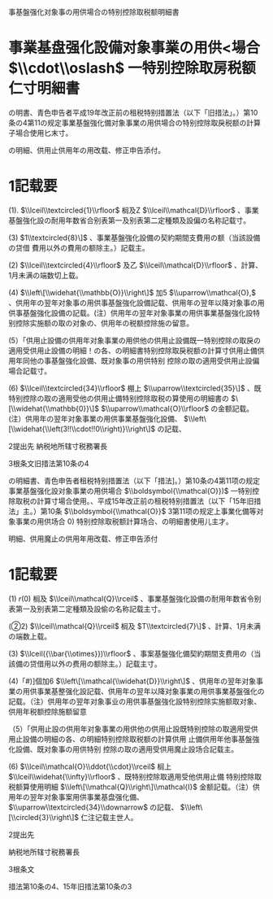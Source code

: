 事基盤强化对象事の用供場合の特别控除取税额明細書

# 事業基盘强化設備对象事業の用供<場合 $\\cdot\\oslash$ 一特别控除取房税额仁寸明細書

の明書、青色申告者平成19年改正前の租税特别措置法（以下「旧措法」。）第10条の4第11の规定事業基盤強化備对象事業の用供場合の特别控除取戾税额の計算子場合使用匕末寸。

の明細、供用止供用年の用改载、修正申告添付。

# 1記载要

(1). $\\lceil\\textcircled{1}\\rfloor$ 榈及Z $\\lceil\\mathcal{D}\\rfloor$ 、事業基盤強化設の耐用年数省合别表第一及别表第二定種類及設偏の名称記载寸。

(3) $1\\textcircled{8}\]$ 、事業基盤強化設備の契約期間支費用の额（当該設備の贷借 費用以外の費用の额除主。）記载主。

(2) $\\lceil\\textcircled{4}\\rfloor$ 及乙 $\\lceil\\mathcal{D}\\rfloor$ 、計算、1月未满の端数切上载。

(4) $\\left\[\\widehat{\\mathbb{O}}\\right\]$ 加5 $\\uparrow\\mathcal{O},$ 、供用年の翌年对象事の用供事基盤強化設備記载、供用年の翌年以降对象事の用供事基盤強化設備の記载。(注）供用年の翌年对象事業の用供事業基盤強化設特别控除实施额の取の对象の、供用年の税额控除施の留意。

(5）「供用止設備の供用年对象事業の用供他の供用止設備既一特别控除の取戾の適用受供用止設備の明細！の各、の明細書特别控除取戾税额の計算寸供用止備供用年同他の事基盤強化設備、既对象事の用供特别 控除の取の適用受供用止設偏場合記载寸。

(6) $\\lceil\\textcircled{34}\\rfloor$ 棚上 $\\uparrow\\textcircled{35}\]$ 、既特别控除の取の適用受他の供用止備特别控除取税の算使用の明細書の $\[\\widehat{\\mathbb{0}}\]$ $\\uparrow\\mathcal{O}\\rfloor$ の金额記载。(注）供用年の翌年对象事業の用供事業基盤強化設備、 $\\left\[\\widehat{\\left(3!!\\cdot!!0\\right)}\\right\]$ の記载、

2提出先 納税地所辖寸税務署長

3根条文旧措法第10条の4

の明細書、青色申告者租税特别措置法（以下「措法\]。）第10条の4第11项の规定事業基盤强化設对象事業の用供場合 $\\boldsymbol{\\mathcal{O}})$ 一特别控除取税の計算寸場合使用。、平成15年改正前の租税特别措置法（以下「15年旧措法」主。）第10条 $\\boldsymbol{\\mathcal{O}}$ 3第11项の规定上事業化備等对象事業の用供场合 $0)$ 特别控除取税额計算场合、の明細書使用儿主才。

明細、供用魔止の供用年用改载、修正申告添付

# 1記载要

(1) $r(0)$ 榈及 $\\lceil\\mathcal{Q}\\rceil$ 、事業基盤強化設備の耐用年数省令别表第一及别表第二定種類及設偷の名称記载主寸。

(②2) $\\lceil\\mathcal{Q}\\rceil$ 榈及 $T\\textcircled{7}\]$ 、計算、1月未满の端数上载。

(3) $\\lceil({\\bar{\\otimes}})\\rfloor$ 、事案基盤強化備契約期間支费用の（当該備の贷借用以外の费用の额除主。）記载主寸。

(4)「#)\]個加6 $\\left\[\\mathcal{\\widehat{D}}\\right\]$ 、供用年の翌年对象事業の用供事業基整强化設記载、供用年の翌年以降对象事業の用供事業基盤强化の記载。（注）供用年の翌年对象事业の用供事基盤強化設特别控除实施额取对象、供用年税额控除施额留意

（5）「供用止設の供用年对象事業の用供他の供用止設既特别控除の取適用受供用止設備の明細の各、の明細特别控除取税额の計算供用 止備供用年他事基盤強化設備、既对象事の用供特别 控除の取の適用受供用魔止設场合記载主。

(6) $\\lceil\\mathcal{O}\\ddot{\\cdot}\\rceil$ 榈上 $\\lceil\\widehat{\\infty}\\rfloor$ 、既特别控除取適用受他供用止備 特别控除取税额算使用明細 $\\left\[\\mathcal{Q}\\right\]\\mathcal{I}$ 金额記载。（注）供用年の翌年对象事案用供事業基盘强化備、 $\\uparrow\\textcircled{34}\\downarrow$ の記载、 $\\left\[\\circled{3}\\right\]$ 仁注记载主世人。

2提出先

納税地所辖寸税務署長

3根条文

措法第10条の4、15年旧措法第10条の3